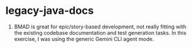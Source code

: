 # legacy-java-docs

1. BMAD is great for epic/story-based development, not really fitting with the existing codebase documentation and test generation tasks. In this exercise, I was using the generic Gemini CLI agent mode.